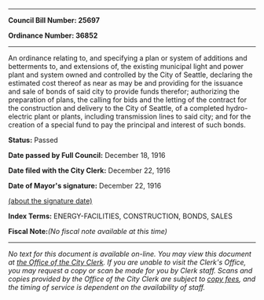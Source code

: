 

********

**Council Bill Number: 25697**
   
**Ordinance Number: 36852**
********

 An ordinance relating to, and specifying a plan or system of additions and betterments to, and extensions of, the existing municipal light and power plant and system owned and controlled by the City of Seattle, declaring the estimated cost thereof as near as may be and providing for the issuance and sale of bonds of said city to provide funds therefor; authorizing the preparation of plans, the calling for bids and the letting of the contract for the construction and delivery to the City of Seattle, of a completed hydro-electric plant or plants, including transmission lines to said city; and for the creation of a special fund to pay the principal and interest of such bonds.

**Status:** Passed
   
**Date passed by Full Council:** December 18, 1916
   
**Date filed with the City Clerk:** December 22, 1916
   
**Date of Mayor's signature:** December 22, 1916
   
[(about the signature date)](/~public/approvaldate.htm)
   
   
   
   
**Index Terms:** ENERGY-FACILITIES, CONSTRUCTION, BONDS, SALES

**Fiscal Note:**_(No fiscal note available at this time)_
********

_No text for this document is available on-line. You may view this document at [the Office of the City Clerk](http://www.seattle.gov/leg/clerk/contactUs.htm). If you are unable to visit the Clerk's Office, you may request a copy or scan be made for you by Clerk staff. Scans and copies provided by the Office of the City Clerk are subject to [copy fees](http://clerk.seattle.gov/~public/clerkfees.htm), and the timing of service is dependent on the availability of staff._

